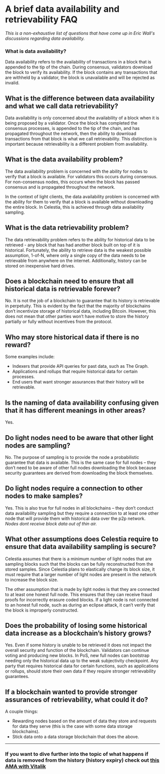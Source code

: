 # A brief data availability and retrievability FAQ
*This is a non-exhaustive list of questions that have come up in Eric Wall's discussions regarding data availability.*

### What is data availability?
Data availability refers to the availability of transactions in a block that is appended to the tip of the chain. During consensus, validators download the block to verify its availability. If the block contains any transactions that are withheld by a validator, the block is unavailable and will be rejected as invalid.

## What is the difference between data availability and what we call data retrievability?
Data availability is only concerned about the availability of a block when it is being proposed by a validator. Once the block has completed the consensus processes, is appended to the tip of the chain, and has propagated throughout the network, then the ability to download transactions from that block is what we call retrievability. This distinction is important because retrievability is a different problem from availability.

## What is the data availability problem?
The data availability problem is concerned with the ability for nodes to verify that a block is available. For validators this occurs during consensus. For non-consensus nodes, this occurs when the block has passed consensus and is propagated throughout the network.

In the context of light clients, the data availability problem is concerned with the ability for them to verify that a block is available without downloading the entire block. In Celestia, this is achieved through data availability sampling.

## What is the data retrievability problem?
The data retrievability problem refers to the ability for historical data to be retrieved - any block that has had another block built on top of it is historical. Fortunately, the ability to retrieve data is the weakest possible assumption, 1-of-N, where only a single copy of the data needs to be retrievable from anywhere on the internet. Additionally, history can be stored on inexpensive hard drives.

## Does a blockchain need to ensure that all historical data is retrievable forever?
No. It is not the job of a blockchain to guarantee that its history is retrievable in perpetuity. This is evident by the fact that the majority of blockchains don’t incentivize storage of historical data, including Bitcoin. However, this does not mean that other parties won’t have motive to store the history partially or fully without incentives from the protocol. 

## Who may store historical data if there is no reward?
Some examples include:
- Indexers that provide API queries for past data, such as The Graph.
- Applications and rollups that require historical data for certain processes.
- End users that want stronger assurances that their history will be retrievable.

## Is the naming of data availability confusing given that it has different meanings in other areas?
Yes.

## Do light nodes need to be aware that other light nodes are sampling?
No. The purpose of sampling is to provide the node a probabilistic guarantee that data is available. This is the same case for full nodes – they don’t need to be aware of other full nodes downloading the block because security guarantees are derived from downloading the block themselves.

## Do light nodes require a connection to other nodes to make samples?
Yes. This is also true for full nodes in all blockchains – they don’t conduct data availability sampling but they require a connection to at least one other node that will provide them with historical data over the p2p network. *Nodes dont receive block data out of thin air.*

## What other assumptions does Celestia require to ensure that data availability sampling is secure?
Celestia assumes that there is a minimum number of light nodes that are sampling blocks such that the blocks can be fully reconstructed from the stored samples. Since Celestia plans to elastically change its block size, it must require that a larger number of light nodes are present in the network to increase the block size. 

The other assumption that is made by light nodes is that they are connected to at least one honest full node. This ensures that they can receive fraud proofs for incorrectly erasure coded blocks. If a light node is not connected to an honest full node, such as during an eclipse attack, it can’t verify that the block is improperly constructed.

## Does the probability of losing some historical data increase as a blockchain’s history grows?
Yes. Even if some history is unable to be retrieved it does not impact the overall security and function of the blockchain. Validators can continue voting and producing new blocks. In PoS, new full nodes can bootstrap needing only the historical data up to the weak subjectivity checkpoint. Any party that requires historical data for certain functions, such as applications or rollups, should store their own data if they require stronger retrievability guarantees.

## If a blockchain wanted to provide stronger assurances of retrievability, what could it do?
A couple things:
- Rewarding nodes based on the amount of data they store and requests for data they serve (this is the case with some data storage blockchains).
- Stick data onto a data storage blockchain that does the above.

___

### If you want to dive further into the topic of what happens if data is removed from the history (history expiry) check out [this AMA with Vitalik]("https://www.reddit.com/r/ethereum/comments/qzvsfq/impromptu_technical_ama_on_history_expiry/")

